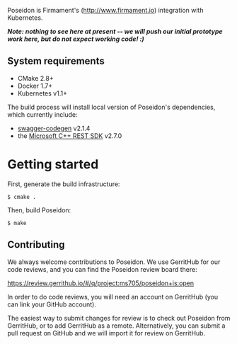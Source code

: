 Poseidon is Firmament's (http://www.firmament.io) integration with
Kubernetes.

***Note: nothing to see here at present -- we will push our initial prototype
work here, but do not expect working code! :)***

## System requirements

 * CMake 2.8+
 * Docker 1.7+
 * Kubernetes v1.1+

The build process will install local version of Poseidon's dependencies, which
currently include:

 * [swagger-codegen](https://github.com/swagger-api/swagger-codegen/) v2.1.4
 * the [Microsoft C++ REST SDK](https://github.com/Microsoft/cpprestsdk) v2.7.0

# Getting started

First, generate the build infrastructure:

```
$ cmake .
```

Then, build Poseidon:

```
$ make
```

## Contributing

We always welcome contributions to Poseidon. We use GerritHub for our code
reviews, and you can find the Poseidon review board there:

https://review.gerrithub.io/#/q/project:ms705/poseidon+is:open

In order to do code reviews, you will need an account on GerritHub (you can link
your GitHub account).

The easiest way to submit changes for review is to check out Poseidon from
GerritHub, or to add GerritHub as a remote. Alternatively, you can submit a pull
request on GitHub and we will import it for review on GerritHub.
